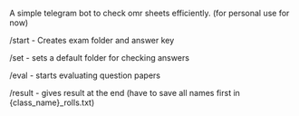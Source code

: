 A simple telegram bot to check omr sheets efficiently. (for personal use for now)



/start - Creates exam folder and answer key

/set  - sets a default folder for checking answers

/eval - starts evaluating question papers

/result - gives result at the end
(have to save all names first in {class_name}_rolls.txt)
